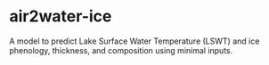 # air2water-ice
A model to predict Lake Surface Water Temperature (LSWT) and ice phenology, thickness, and composition using minimal inputs.
